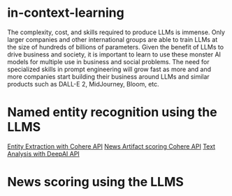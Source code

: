 # in-context-learning
The complexity, cost, and skills required to produce LLMs is immense. Only larger companies and other international groups are able to train LLMs at the size of hundreds of billions of parameters. Given the benefit of LLMs to drive business and society, it is important to learn to use these monster AI models for multiple use in business and social problems. The need for specialized skills in prompt engineering will grow fast as more and and more companies start building their business around LLMs and similar products such as DALL-E 2, MidJourney, Bloom, etc.

# Named entity recognition using the LLMS
[Entity Extraction with Cohere API](https://github.com/degagawolde/in-context-learning/notebooks/CohereEntityExtract.ipynb)
[News Artifact scoring Cohere API](https://github.com/degagawolde/in-context-learning/notebooks/CohereNewsScoring.ipynb)
[Text Analysis with DeepAI API](https://github.com/degagawolde/in-context-learning/notebooks/DeepAITextAnlaysis.ipynb)

# News scoring using the LLMS 
